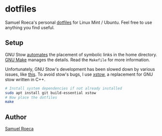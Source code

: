 # dotfiles

Samuel Roeca's personal [dotfiles](https://wiki.archlinux.org/index.php/Dotfiles) for Linux Mint / Ubuntu. Feel free to use anything you find useful.

## Setup

GNU Stow [automates](https://alexpearce.me/2016/02/managing-dotfiles-with-stow/) the placement of symbolic links in the home directory. [GNU Make](https://www.gnu.org/software/make/) manages the details. Read the `Makefile` for more information.

Unfortunately, GNU Stow's development has been slowed down by various issues, like [this](https://github.com/aspiers/stow/issues/65). To avoid stow's bugs, I use [xstow](https://github.com/rspeed/xstow), a replacement for GNU stow written in C++.

```bash
# Install system dependencies if not already installed
sudo apt install git build-essential xstow
# Now place the dotfiles
make
```

## Author

[Samuel Roeca](https://samroeca.com/)
